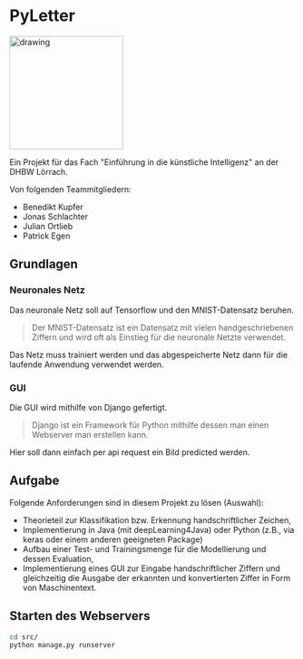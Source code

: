 # PyLetter
<img src="https://upload.wikimedia.org/wikipedia/de/thumb/1/1d/DHBW-Logo.svg/2880px-DHBW-Logo.svg.png" alt="drawing" width="200"/>

Ein Projekt für das Fach "Einführung in die künstliche Intelligenz" an der DHBW Lörrach.

Von folgenden Teammitgliedern:
- Benedikt Kupfer
- Jonas Schlachter
- Julian Ortlieb
- Patrick Egen

## Grundlagen
### Neuronales Netz
Das neuronale Netz soll auf Tensorflow und den MNIST-Datensatz beruhen.

> Der MNIST-Datensatz ist ein Datensatz mit vielen handgeschriebenen Ziffern und wird oft als Einstieg für die neuronale Netzte verwendet.

Das Netz muss trainiert werden und das abgespeicherte Netz dann für die laufende Anwendung verwendet werden.

### GUI
Die GUI wird mithilfe von Django gefertigt.
> Django ist ein Framework für Python mithilfe dessen man einen Webserver man erstellen kann.

Hier soll dann einfach per api request ein Bild predicted werden.

## Aufgabe
Folgende Anforderungen sind in diesem Projekt zu lösen (Auswahl):
- Theorieteil zur Klassifikation bzw. Erkennung handschriftlicher Zeichen,
- Implementierung in Java (mit deepLearning4Java) oder Python (z.B., via keras oder einem anderen geeigneten Package)
- Aufbau einer Test- und Trainingsmenge für die Modellierung und dessen Evaluation,
- Implementierung eines GUI zur Eingabe handschriftlicher Ziffern und gleichzeitig die Ausgabe der erkannten und konvertierten Ziffer in Form von Maschinentext.

## Starten des Webservers
``` bash
cd src/
python manage.py runserver
```
